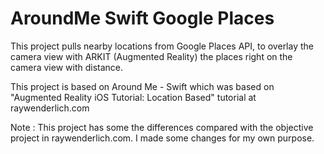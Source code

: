 # AroundMe Swift Google Places

This project pulls nearby locations from Google Places API, to overlay the camera view with ARKIT (Augmented Reality) the places right on the camera view with distance.

This project is based on Around Me - Swift which was based on "Augmented Reality iOS Tutorial: Location Based" tutorial at raywenderlich.com

Note : This project has some the differences compared with the objective project in raywenderlich.com. I made some changes for my own purpose.
